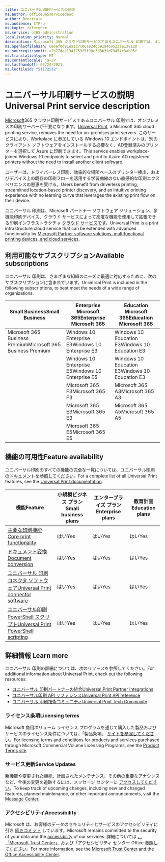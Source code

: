 ```yaml
---
title: ユニバーサル印刷サービスの説明
ms.author: office365servicedesc
author: Benzicald
ms.audience: ITPro
ms.topic: reference
ms.service: o365-administration
localization_priority: Normal
description: Microsoft 365 クラウド印刷サービスであるユニバーサル 印刷では、オンプレミスの印刷サーバーが不要になります。
ms.openlocfilehash: 6e6ef0d91ea1c7c06a924c391a4b0523ae139120
ms.sourcegitcommit: a2b77dae1341753f5f98c3d3b39d70454c3ab05f
ms.translationtype: MT
ms.contentlocale: ja-JP
ms.lasthandoff: 03/24/2021
ms.locfileid: "51172512"
---
```

# <a name="universal-print-service-description"></a><span data-ttu-id="0e313-103">ユニバーサル印刷サービスの説明</span><span class="sxs-lookup"><span data-stu-id="0e313-103">Universal Print service description</span></span>

<span data-ttu-id="0e313-104">[Microsoft](https://www.microsoft.com/microsoft-365/windows/universal-print)365 クラウド印刷サービスであるユニバーサル 印刷では、オンプレミスの印刷サーバーが不要になります。</span><span class="sxs-lookup"><span data-stu-id="0e313-104">[Universal Print](https://www.microsoft.com/microsoft-365/windows/universal-print), a Microsoft 365 cloud printing service, removes the need for on-premises print servers.</span></span> <span data-ttu-id="0e313-105">このサービスにより、Workplace に参加している Windows 10 エンドポイントは、別のクライアント ソフトウェアをインストールする必要なく、AD登録済みのプリンターを選択して Azure に印刷できます。</span><span class="sxs-lookup"><span data-stu-id="0e313-105">This service enables workplace-joined Windows 10 endpoints to select and print to Azure AD registered printers without the need to install another client software.</span></span>

<span data-ttu-id="0e313-106">ユーザーは、ドライバーレス印刷、効率的な場所ベースのプリンター検出、およびデバイス上の既存の印刷フローを活用する学習曲線のない直感的な印刷エクスペリエンスの恩恵を受ける。</span><span class="sxs-lookup"><span data-stu-id="0e313-106">Users benefit from driverless printing, streamlined location-based printer discovery, and an intuitive printing experience with no learning curve that leverages the existing print flow on their device.</span></span>

<span data-ttu-id="0e313-107">ユニバーサル 印刷は、Microsoft パートナー ソフトウェア ソリューション、多機能印刷デバイス、クラウド サービスによって高度な機能を使用して拡張できる印刷インフラストラクチャ [クラウド サービスです](/universal-print/fundamentals/universal-print-partner-integrations)。</span><span class="sxs-lookup"><span data-stu-id="0e313-107">Universal Print is a print infrastructure cloud service that can be extended with advanced functionality by [Microsoft Partner software solutions, multifunctional printing devices, and cloud services](/universal-print/fundamentals/universal-print-partner-integrations).</span></span>

## <a name="available-subscriptions"></a><span data-ttu-id="0e313-108">利用可能なサブスクリプション</span><span class="sxs-lookup"><span data-stu-id="0e313-108">Available subscriptions</span></span>

<span data-ttu-id="0e313-109">ユニバーサル 印刷は、さまざまな組織のニーズに最適に対応するために、次のサブスクリプションに含まれています。</span><span class="sxs-lookup"><span data-stu-id="0e313-109">Universal Print is included in the following subscriptions, to best meet the needs of a wide range of organizations.</span></span>

| <span data-ttu-id="0e313-110">Small Business</span><span class="sxs-lookup"><span data-stu-id="0e313-110">Small Business</span></span>                 | <span data-ttu-id="0e313-111">Enterprise Microsoft 365</span><span class="sxs-lookup"><span data-stu-id="0e313-111">Enterprise Microsoft 365</span></span>     | <span data-ttu-id="0e313-112">Education Microsoft 365</span><span class="sxs-lookup"><span data-stu-id="0e313-112">Education Microsoft 365</span></span> |
|--------------------------------|------------------------------|-------------------------|
| <span data-ttu-id="0e313-113">Microsoft 365 Business Premium</span><span class="sxs-lookup"><span data-stu-id="0e313-113">Microsoft 365 Business Premium</span></span> | <span data-ttu-id="0e313-114">Windows 10 Enterprise E3</span><span class="sxs-lookup"><span data-stu-id="0e313-114">Windows 10 Enterprise E3</span></span>     | <span data-ttu-id="0e313-115">Windows 10 Education E3</span><span class="sxs-lookup"><span data-stu-id="0e313-115">Windows 10 Education E3</span></span> |
|                                | <span data-ttu-id="0e313-116">Windows 10 Enterprise E5</span><span class="sxs-lookup"><span data-stu-id="0e313-116">Windows 10 Enterprise E5</span></span>     | <span data-ttu-id="0e313-117">Windows 10 Education E3</span><span class="sxs-lookup"><span data-stu-id="0e313-117">Windows 10 Education E3</span></span> |
|                                | <span data-ttu-id="0e313-118">Microsoft 365 F3</span><span class="sxs-lookup"><span data-stu-id="0e313-118">Microsoft 365 F3</span></span>             | <span data-ttu-id="0e313-119">Microsoft 365 A3</span><span class="sxs-lookup"><span data-stu-id="0e313-119">Microsoft 365 A3</span></span>        |
|                                | <span data-ttu-id="0e313-120">Microsoft 365 E3</span><span class="sxs-lookup"><span data-stu-id="0e313-120">Microsoft 365 E3</span></span>             | <span data-ttu-id="0e313-121">Microsoft 365 A5</span><span class="sxs-lookup"><span data-stu-id="0e313-121">Microsoft 365 A5</span></span>        |
|                                | <span data-ttu-id="0e313-122">Microsoft 365 E5</span><span class="sxs-lookup"><span data-stu-id="0e313-122">Microsoft 365 E5</span></span>             |                         |

## <a name="feature-availability"></a><span data-ttu-id="0e313-123">機能の可用性</span><span class="sxs-lookup"><span data-stu-id="0e313-123">Feature availability</span></span>

<span data-ttu-id="0e313-124">ユニバーサル印刷のすべての機能の完全な一覧については、ユニバーサル印刷 [のドキュメントを参照してください](/universal-print/)。</span><span class="sxs-lookup"><span data-stu-id="0e313-124">For a complete list of all Universal Print features, see the [Universal Print documentation](/universal-print/).</span></span>

| <span data-ttu-id="0e313-125">機能</span><span class="sxs-lookup"><span data-stu-id="0e313-125">Feature</span></span>                                  | <span data-ttu-id="0e313-126">小規模ビジネス プラン</span><span class="sxs-lookup"><span data-stu-id="0e313-126">Small business plans</span></span> | <span data-ttu-id="0e313-127">エンタープライズ プラン</span><span class="sxs-lookup"><span data-stu-id="0e313-127">Enterprise plans</span></span> | <span data-ttu-id="0e313-128">教育計画</span><span class="sxs-lookup"><span data-stu-id="0e313-128">Education plans</span></span> |
|------------------------------------------|----------------------|------------------|-----------------|
| [<span data-ttu-id="0e313-129">主要な印刷機能</span><span class="sxs-lookup"><span data-stu-id="0e313-129">Core print functionality</span></span>](/universal-print/)             | <span data-ttu-id="0e313-130">はい</span><span class="sxs-lookup"><span data-stu-id="0e313-130">Yes</span></span>                  | <span data-ttu-id="0e313-131">はい</span><span class="sxs-lookup"><span data-stu-id="0e313-131">Yes</span></span>              | <span data-ttu-id="0e313-132">はい</span><span class="sxs-lookup"><span data-stu-id="0e313-132">Yes</span></span>             |
| [<span data-ttu-id="0e313-133">ドキュメント変換</span><span class="sxs-lookup"><span data-stu-id="0e313-133">Document conversion</span></span>](/universal-print/fundamentals/universal-print-document-conversion)                  | <span data-ttu-id="0e313-134">はい</span><span class="sxs-lookup"><span data-stu-id="0e313-134">Yes</span></span>                  | <span data-ttu-id="0e313-135">はい</span><span class="sxs-lookup"><span data-stu-id="0e313-135">Yes</span></span>              | <span data-ttu-id="0e313-136">はい</span><span class="sxs-lookup"><span data-stu-id="0e313-136">Yes</span></span>             |
| [<span data-ttu-id="0e313-137">ユニバーサル 印刷コネクタ ソフトウェア</span><span class="sxs-lookup"><span data-stu-id="0e313-137">Universal Print connector software</span></span>](/universal-print/fundamentals/universal-print-connector-overview)   | <span data-ttu-id="0e313-138">はい</span><span class="sxs-lookup"><span data-stu-id="0e313-138">Yes</span></span>                  | <span data-ttu-id="0e313-139">はい</span><span class="sxs-lookup"><span data-stu-id="0e313-139">Yes</span></span>              | <span data-ttu-id="0e313-140">はい</span><span class="sxs-lookup"><span data-stu-id="0e313-140">Yes</span></span>             |
| [<span data-ttu-id="0e313-141">ユニバーサル印刷 PowerShell スクリプト</span><span class="sxs-lookup"><span data-stu-id="0e313-141">Universal Print PowerShell scripting</span></span>](/universal-print/fundamentals/universal-print-powershell) | <span data-ttu-id="0e313-142">はい</span><span class="sxs-lookup"><span data-stu-id="0e313-142">Yes</span></span>                  | <span data-ttu-id="0e313-143">はい</span><span class="sxs-lookup"><span data-stu-id="0e313-143">Yes</span></span>              | <span data-ttu-id="0e313-144">はい</span><span class="sxs-lookup"><span data-stu-id="0e313-144">Yes</span></span>             |

## <a name="learn-more"></a><span data-ttu-id="0e313-145">詳細情報 </span><span class="sxs-lookup"><span data-stu-id="0e313-145">Learn more</span></span>

<span data-ttu-id="0e313-146">ユニバーサル 印刷の詳細については、次のリソースを参照してください。</span><span class="sxs-lookup"><span data-stu-id="0e313-146">For additional information about Universal Print, check out the following resources:</span></span>

- [<span data-ttu-id="0e313-147">ユニバーサル 印刷パートナーの統合</span><span class="sxs-lookup"><span data-stu-id="0e313-147">Universal Print Partner Integrations</span></span>](/universal-print/fundamentals/universal-print-partner-integrations)
- [<span data-ttu-id="0e313-148">ユニバーサル印刷 API リファレンス</span><span class="sxs-lookup"><span data-stu-id="0e313-148">Universal Print API reference</span></span>](/graph/universal-print-concept-overview)
- [<span data-ttu-id="0e313-149">ユニバーサル 印刷技術コミュニティ</span><span class="sxs-lookup"><span data-stu-id="0e313-149">Universal Print Tech Community</span></span>](https://techcommunity.microsoft.com/t5/universal-print/ct-p/UniversalPrint)

### <a name="licensing-terms"></a><span data-ttu-id="0e313-150">ライセンス条項</span><span class="sxs-lookup"><span data-stu-id="0e313-150">Licensing terms</span></span>

<span data-ttu-id="0e313-151">Microsoft 商用ボリューム ライセンス プログラムを通じて購入した製品およびサービスのライセンス条件については、「製品条項」 [サイトを参照してください](https://www.microsoft.com/licensing/terms/)。</span><span class="sxs-lookup"><span data-stu-id="0e313-151">For licensing terms and conditions for products and services purchased through Microsoft Commercial Volume Licensing Programs, see the [Product Terms site](https://www.microsoft.com/licensing/terms/).</span></span> 

### <a name="service-updates"></a><span data-ttu-id="0e313-152">サービス更新</span><span class="sxs-lookup"><span data-stu-id="0e313-152">Service Updates</span></span>

<span data-ttu-id="0e313-153">新機能や変更された機能、計画されたメンテナンス、その他の重要なアナウンスなど、今後の変更を追跡するには、メッセージ センターに [アクセスしてください](/microsoft-365/admin/manage/message-center)。</span><span class="sxs-lookup"><span data-stu-id="0e313-153">To keep track of upcoming changes, including new and changed features, planned maintenance, or other important announcements, visit the [Message Center](/microsoft-365/admin/manage/message-center).</span></span>

### <a name="accessibility"></a><span data-ttu-id="0e313-154">アクセシビリティ</span><span class="sxs-lookup"><span data-stu-id="0e313-154">Accessibility</span></span>

<span data-ttu-id="0e313-155">Microsoft は、お客様のデータのセキュリティとサービスのアクセシビリティに引き [続きコミット](https://www.microsoft.com/trust-center/compliance/accessibility) しています。</span><span class="sxs-lookup"><span data-stu-id="0e313-155">Microsoft remains committed to the security of your data and the [accessibility](https://www.microsoft.com/trust-center/compliance/accessibility) of our services.</span></span> <span data-ttu-id="0e313-156">詳細については [、「Microsoft Trust Center」](https://www.microsoft.com/trust-center) および「アクセシビリティ センター Office [参照してください](https://support.microsoft.com/topic/office-accessibility-center-resources-for-people-with-disabilities-ecab0fcf-d143-4fe8-a2ff-6cd596bddc6d)。</span><span class="sxs-lookup"><span data-stu-id="0e313-156">For more information, see the [Microsoft Trust Center](https://www.microsoft.com/trust-center) and the [Office Accessibility Center](https://support.microsoft.com/topic/office-accessibility-center-resources-for-people-with-disabilities-ecab0fcf-d143-4fe8-a2ff-6cd596bddc6d).</span></span>